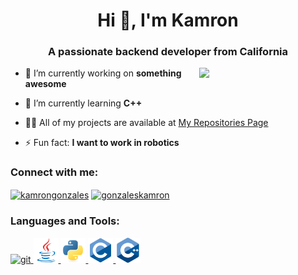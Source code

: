 <h1 align="center">Hi 👋, I'm Kamron</h1>
<h3 align="center">A passionate backend developer from California</h3>

<img align="right" width="40%" src="https://github.com/Kamron247/Kamron247/blob/1b78d28bbfeb9ec0b279ed2ee7dc6d39bb0d44ea/how-to-start.gif">

- 🔭 I’m currently working on **something awesome**

- 🌱 I’m currently learning **C++**

- 👨‍💻 All of my projects are available at [My Repositories Page](https://github.com/Kamron247?tab=repositories)

- ⚡ Fun fact: **I want to work in robotics**

<h3 align="left">Connect with me:</h3>
<p align="left">
  
<a href="https://linkedin.com/in/kamrongonzales" target="blank"><img align="center" src="https://raw.githubusercontent.com/rahuldkjain/github-profile-readme-generator/master/src/images/icons/Social/linked-in-alt.svg" alt="kamrongonzales" height="30" width="40" /></a>
<a href="https://www.hackerrank.com/gonzaleskamron" target="blank"><img align="center" src="https://raw.githubusercontent.com/rahuldkjain/github-profile-readme-generator/master/src/images/icons/Social/hackerrank.svg" alt="gonzaleskamron" height="30" width="40" /></a>
</p>

<h3 align="left">Languages and Tools:</h3>
<p align="left"> 
  <a href="https://git-scm.com/" target="_blank" rel="noreferrer" alt="git"> <img src="https://www.vectorlogo.zone/logos/git-scm/git-scm-icon.svg" alt="git" width="40" height="40"/> 
  </a> 
  <a href="https://www.java.com" target="_blank" rel="noreferrer" alt="java"> <img src="https://raw.githubusercontent.com/devicons/devicon/master/icons/java/java-original.svg" alt="java" width="40" height="40"/> 
  </a> 
  <a href="https://www.python.org" target="_blank" rel="noreferrer" alt="python"> <img src="https://raw.githubusercontent.com/devicons/devicon/master/icons/python/python-original.svg" alt="python" width="40" height="40"/> 
  </a> 
  <a href="https://www.cprogramming.com/" target="_blank" rel="noreferrer" alt="c"> <img src="https://raw.githubusercontent.com/devicons/devicon/master/icons/c/c-original.svg" alt="c" width="40" height="40"/> 
  </a> 
  <a href="https://www.w3schools.com/cpp/" target="_blank" rel="noreferrer" alt="cpp"> <img src="https://raw.githubusercontent.com/devicons/devicon/master/icons/cplusplus/cplusplus-original.svg" alt="cplusplus" width="40" height="40"/> 
  </a> 
</p>
